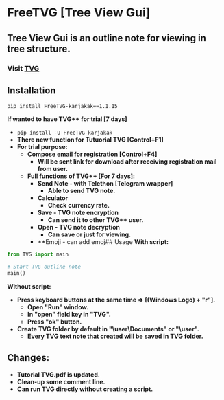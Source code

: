 # FreeTVG [Tree View Gui]
## **Tree View Gui is an outline note for viewing in tree structure.**
### **Visit [TVG](https://treeviewgui.work)**
## Installation
```pip install FreeTVG-karjakak==1.1.15```

**If wanted to have TVG++ for trial [7 days]**
* ```pip install -U FreeTVG-karjakak```
* **There new function for Tutuorial TVG [Control+F1]**
* **For trial purpose:**
    * **Compose email for registration [Control+F4]**
        * **Will be sent link for download after receiving registration mail from user.**
    * **Full functions of TVG++ [For 7 days]:**
        * **Send Note - with Telethon [Telegram wrapper]**
            * **Able to send TVG note.**
        * **Calculator**
            * **Check currency rate.**
        * **Save - TVG note encryption**
            * **Can send it to other TVG++ user.**
        * **Open - TVG note decryption**
            * **Can save or just for viewing.**
        * **Emoji - can add emoj## Usage
**With script:**
```Python
from TVG import main

# Start TVG outline note
main()
```
**Without script:**
* **Press keyboard buttons at the same time => [(Windows Logo) + "r"].**
    * **Open "Run" window.**
    * **In "open" field key in "TVG".**
    * **Press "ok" button.**
* **Create TVG folder by default in "\user\Documents" or "\user".**
    * **Every TVG text note that created will be saved in TVG folder.**
## Changes:
* **Tutorial TVG.pdf is updated.**
* **Clean-up some comment line.**
* **Can run TVG directly without creating a script.**